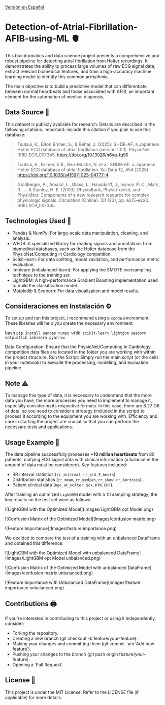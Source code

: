 [Versión en Español](README.md)

# Detection-of-Atrial-Fibrillation-AFIB-using-ML 🫀

This bioinformatics and data science project presents a comprehensive and robust pipeline for detecting atrial fibrillation from Holter recordings. It demonstrates the ability to process large volumes of raw ECG signal data, extract relevant biomedical features, and train a high-accuracy machine learning model to identify this common arrhythmia.  

The main objective is to build a predictive model that can differentiate between normal heartbeats and those associated with AFIB, an important element for the automation of medical diagnosis.

## Data Source 💾

This dataset is publicly available for research. Details are described in the following citations. Important: include this citation if you plan to use this database:

> Tsutsui, K., Biton Brimer, S., & Behar, J. (2025). SHDB-AF: a Japanese Holter ECG database of atrial fibrillation (version 1.0.1). PhysioNet. RRID:SCR_007345. https://doi.org/10.13026/n6yq-fq90

> Tsutsui, K., Brimer, S.B., Ben-Moshe, N. et al. SHDB-AF: a Japanese Holter ECG database of atrial fibrillation. Sci Data 12, 454 (2025). https://doi.org/10.1038/s41597-025-04777-4

> Goldberger, A., Amaral, L., Glass, L., Hausdorff, J., Ivanov, P. C., Mark, R., ... & Stanley, H. E. (2000). PhysioBank, PhysioToolkit, and PhysioNet: Components of a new research resource for complex physiologic signals. Circulation [Online]. 101 (23), pp. e215–e220. RRID:SCR_007345.  

## Technologies Used 🐍
-   Pandas & NumPy: For large-scale data manipulation, cleaning, and analysis.
-   WFDB: A specialized library for reading signals and annotations from biomedical databases, such as the Holter database from the PhysioNet/Computing in Cardiology competition.
-   Scikit-learn: For data splitting, model validation, and performance metric evaluation.
-   Imblearn (imbalanced-learn): For applying the SMOTE oversampling technique to the training set.
-   LightGBM: A high-performance Gradient Boosting implementation used to build the classification model.
-   Matplotlib & Seaborn: For data visualization and model results.  

## Consideraciones en Instalación ⚙️

To set up and run this project, i recommend using a `conda` environment. These libraries will help you create the necessary environment:

bash
    ```
    pip install pandas numpy wfdb scikit-learn lightgbm seaborn matplotlib imblearn pyarrow
    ```  
    
Data Configuration: Ensure that the PhysioNet/Computing in Cardiology competition data files are located in the folder you are working with within the project structure.
Run the Script: Simply run the main script (or the cells in your notebook) to execute the processing, modeling, and evaluation pipeline.

## Note ⚠️
To manage this type of data, it is necessary to understand that the more data you have, the more processes you need to implement to manage it, especially considering its respective formats. In this case, there are 8.27 GB of data, so you need to consider a strategy (included in the script) to process it according to the equipment you are working with. Efficiency and care in starting the project are crucial so that you can perform the necessary tests and applications.  

## Usage Example 📎

The data pipeline successfully processes **+10 million heartbeats** from 80 patients, unifying ECG signal data with clinical information (a balance in the amount of data must be considered). Key features included:  

-   RR interval statistics (`rr_interval`, `rr_std_5_beats`).
-   Distribution statistics (`rr_mean`, `rr_median`, `rr_skew`, `rr_kurtosis`).
-   Patient clinical data (`Age_at_Holter`, `Sex`, `HTN`, `CHF`).

After training an optimized `LightGBM` model with a 1:1 sampling strategy, the key results on the test set were as follows:

![LightGBM with the Optimized Model](Images/LightGBM opt Model.png)

![Confusion Matrix of the Optimized Model](Images/confusion matrix.png)

![Feature Importance](Images/feature importance.png)

We decided to compare the test of a training with an unbalanced DataFrame and obtained this difference:

![LightGBM with the Optimized Model with unbalanced DataFrame](Images/LightGBM opt Model unbalanced.png)

![Confusion Matrix of the Optimized Model with unbalanced DataFrame](Images/confusion matrix unbalanced.png)

![Feature Importance with Unbalanced DataFrame](Images/feature importance unbalanced.png)


## Contributions 🖨️

If you're interested in contributing to this project or using it independently, consider:
-   Forking the repository.
-   Creating a new branch (git checkout -b feature/your-feature).
-   Making your changes and committing them (git commit -am 'Add new feature').
-   Pushing your changes to the branch (git push origin feature/your-feature).
-   Opening a 'Pull Request'.

## License 📜

This project is under the MIT License. Refer to the LICENSE file (if applicable) for more details.
